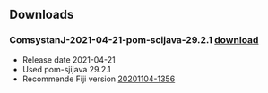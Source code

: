## Downloads

### ComsystanJ-2021-04-21-pom-scijava-29.2.1 [download](files/ComsystanJ-2021-04-21-pom-scijava-29.2.1.zip) 
- Release date 2021-04-21
- Used pom-sjijava 29.2.1
- Recommende Fiji version [20201104-1356](https://downloads.imagej.net/fiji/archive/20201104-1356/)
